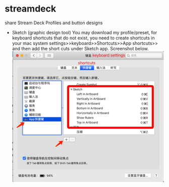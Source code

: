 # streamdeck
share Stream Deck Profiles and button designs

- Sketch (graphic design tool) 
You may download my profile/preset, for keyboard shortcuts that do not exist, you need to create shortcuts in your mac system settings>>keyboard>>Shortcuts>>App shortcuts>> and then add the short cuts under Sketch app. Screenshot below.
![avatar](https://github.com/bikmanwei/streamdeck/blob/master/shortcuts.png)
